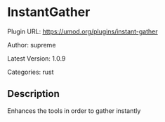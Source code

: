 # InstantGather

Plugin URL: https://umod.org/plugins/instant-gather

Author: supreme

Latest Version: 1.0.9

Categories: rust

## Description

Enhances the tools in order to gather instantly
